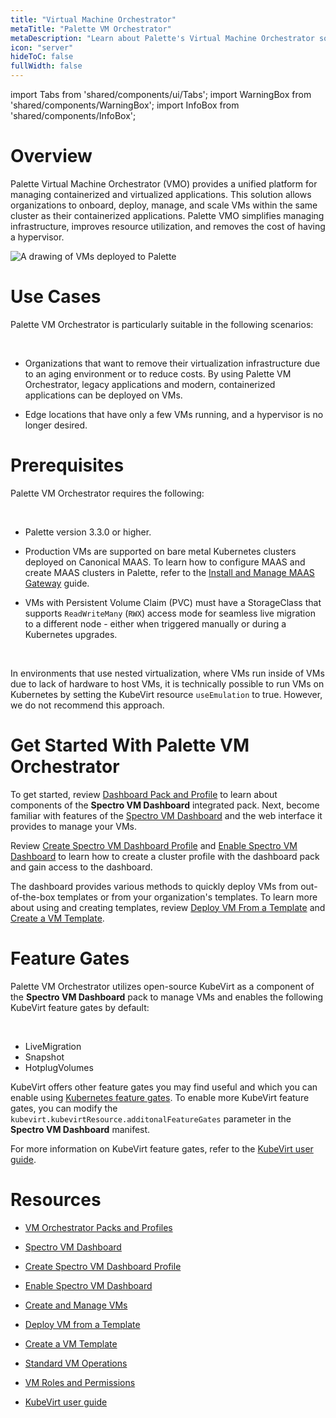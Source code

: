 ```yaml
---
title: "Virtual Machine Orchestrator"
metaTitle: "Palette VM Orchestrator"
metaDescription: "Learn about Palette's Virtual Machine Orchestrator solution for managing containerized and virtualized applications."
icon: "server"
hideToC: false
fullWidth: false
---
```


import Tabs from 'shared/components/ui/Tabs';
import WarningBox from 'shared/components/WarningBox';
import InfoBox from 'shared/components/InfoBox';


# Overview

Palette Virtual Machine Orchestrator (VMO) provides a unified platform for managing containerized and virtualized applications. This solution allows organizations to onboard, deploy, manage, and scale VMs within the same cluster as their containerized applications. Palette VMO simplifies managing infrastructure, improves resource utilization, and removes the cost of having a hypervisor.


![A drawing of VMs deployed to Palette](/docs_vm-mangement_vmo-diagram.png)


# Use Cases

Palette VM Orchestrator is particularly suitable in the following scenarios: 

<br />

- Organizations that want to remove their virtualization infrastructure due to an aging environment or to reduce costs. By using Palette VM Orchestrator, legacy applications and modern, containerized applications can be deployed on VMs. 


- Edge locations that have only a few VMs running, and a hypervisor is no longer desired.

# Prerequisites


Palette VM Orchestrator requires the following:

<br />

- Palette version 3.3.0 or higher.


- Production VMs are supported on bare metal Kubernetes clusters deployed on Canonical MAAS. To learn how to configure MAAS and create MAAS clusters in Palette, refer to the [Install and Manage MAAS Gateway](/clusters/data-center/maas/install-manage-maas-pcg) guide.


- VMs with Persistent Volume Claim (PVC) must have a StorageClass that supports ``ReadWriteMany`` (``RWX``) access mode for seamless live migration to a different node - either when triggered manually or during a Kubernetes upgrades.

<br />

<WarningBox>

In environments that use nested virtualization, where VMs run inside of VMs due to lack of hardware to host VMs, it is technically possible to run VMs on Kubernetes by setting the KubeVirt resource ``useEmulation`` to true. However, we do not recommend this approach.

</WarningBox>


# Get Started With Palette VM Orchestrator

To get started, review [Dashboard Pack and Profile](/vm-management/vm-packs-profiles) to learn about components of the **Spectro VM Dashboard** integrated pack. Next, become familiar with features of the [Spectro VM Dashboard](/vm-management/vm-packs-profiles/vm-dashboard) and the web interface it provides to manage your VMs. 

Review [Create Spectro VM Dashboard Profile](/vm-management/vm-packs-profiles/create-vm-dashboard-profile) and [Enable Spectro VM Dashboard](/vm-management/vm-packs-profiles/enable-vm-dashboard) to learn how to create a cluster profile with the dashboard pack and gain access to the dashboard. 

The dashboard provides various methods to quickly deploy VMs from out-of-the-box templates or from your organization's templates. To learn more about using and creating templates, review [Deploy VM From a Template](/vm-management/create-manage-vm/standard-vm-operations/deploy-vm-from-template) and [Create a VM Template](/vm-management/create-manage-vm/create-vm-template). 


# Feature Gates

Palette VM Orchestrator utilizes open-source KubeVirt as a component of the **Spectro VM Dashboard** pack to manage VMs and enables the following KubeVirt feature gates by default:

<br />

* LiveMigration
* Snapshot
* HotplugVolumes

KubeVirt offers other feature gates you may find useful and which you can enable using [Kubernetes feature gates](https://kubernetes.io/docs/reference/command-line-tools-reference/feature-gates/). To enable more KubeVirt feature gates, you can modify the ``kubevirt.kubevirtResource.additonalFeatureGates`` parameter in the **Spectro VM Dashboard** manifest.

For more information on KubeVirt feature gates, refer to the [KubeVirt user guide](https://kubevirt.io/user-guide/operations/activating_feature_gates/).

# Resources

- [VM Orchestrator Packs and Profiles](/vm-management/vm-packs-profiles)


- [Spectro VM Dashboard](/vm-management/vm-packs-profiles/vm-dashboard)


- [Create Spectro VM Dashboard Profile](/vm-management/vm-packs-profiles/create-vm-dashboard-profile)


- [Enable Spectro VM Dashboard](/vm-management/vm-packs-profiles/enable-vm-dashboard)


- [Create and Manage VMs](/vm-management/create-manage-vm)


- [Deploy VM from a Template](/vm-management/create-manage-vm/standard-vm-operations/deploy-vm-from-template)


- [Create a VM Template](/vm-management/create-manage-vm/create-vm-template)


- [Standard VM Operations](/vm-management/create-manage-vm/standard-vm-operations)


- [VM Roles and Permissions](/vm-management/vm-roles-permissions)


- [KubeVirt user guide](https://kubevirt.io/user-guide/operations/activating_feature_gates/)

<br />

<br />
